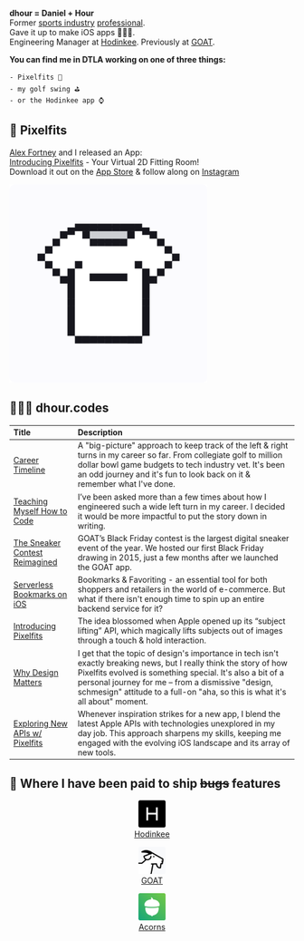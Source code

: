 **dhour = Daniel + Hour**  
Former [sports industry](https://www.espn.com/blog/playbook/tech/post/_/id/3520/huskies-gift-players-custom-ncaa-covers) [professional](https://uclabruins.com/sports/2013/4/17/208189852.aspx).  
Gave it up to make iOS apps 👨🏻‍💻.  
Engineering Manager at [Hodinkee](https://apps.apple.com/app/apple-store/id1008305274). Previously at [GOAT](https://apps.apple.com/us/app/goat-sneakers-apparel/id966758561).

**You can find me in DTLA working on one of three things:**

```
- Pixelfits 👖
- my golf swing ⛳️
- or the Hodinkee app ⌚️
```

## 👖 **Pixelfits**

[Alex Fortney](https://www.alexmakesthings.co/) and I released an App:  
[Introducing Pixelfits](blog/introducing-pixelfits/post.md) - Your Virtual 2D Fitting Room!  
Download it out on the [App Store](https://apps.apple.com/us/app/id6469011331) & follow along on [Instagram](https://www.instagram.com/pixelfits.app)

<a href="https://apps.apple.com/us/app/id6469011331">
    <img src="blog/introducing-pixelfits/logo.png" alt="Download on the App Store" width="350"/>
</a>

## 🧑🏻‍💻 **dhour.codes**

| Title                                                                                                                 | Description                                                                                                                                                                                                                                                                                                           |
| :-------------------------------------------------------------------------------------------------------------------- | :-------------------------------------------------------------------------------------------------------------------------------------------------------------------------------------------------------------------------------------------------------------------------------------------------------------------- |
| [Career Timeline](/blog/my-career-timeline/post.md)                                                                   | A "big-picture" approach to keep track of the left & right turns in my career so far. From collegiate golf to million dollar bowl game budgets to tech industry vet. It's been an odd journey and it's fun to look back on it & remember what I've done.                                                              |
| [Teaching Myself How to Code](/blog/teaching-myself-how-to-code/post.md)                                              | I’ve been asked more than a few times about how I engineered such a wide left turn in my career. I decided it would be more impactful to put the story down in writing.                                                                                                                                               |
| [The Sneaker Contest Reimagined](https://medium.com/goatgroupengineering/the-sneaker-contest-reimagined-71a4e2f5aa0d) | GOAT’s Black Friday contest is the largest digital sneaker event of the year. We hosted our first Black Friday drawing in 2015, just a few months after we launched the GOAT app.                                                                                                                                     |
| [Serverless Bookmarks on iOS](/blog/serverless-bookmarks-on-ios/post.md)                                              | Bookmarks & Favoriting - an essential tool for both shoppers and retailers in the world of e-commerce. But what if there isn't enough time to spin up an entire backend service for it?                                                                                                                               |
| [Introducing Pixelfits](/blog/introducing-pixelfits/post.md)                                                          | The idea blossomed when Apple opened up its “subject lifting” API, which magically lifts subjects out of images through a touch & hold interaction.                                                                                                                                                                   |
| [Why Design Matters](/blog/why-design-matters/post.md)                                                                | I get that the topic of design's importance in tech isn't exactly breaking news, but I really think the story of how Pixelfits evolved is something special. It's also a bit of a personal journey for me – from a dismissive "design, schmesign" attitude to a full-on "aha, so this is what it's all about" moment. |
| [Exploring New APIs w/ Pixelfits](/blog/exploring-new-api/post.md)                                                    | Whenever inspiration strikes for a new app, I blend the latest Apple APIs with technologies unexplored in my day job. This approach sharpens my skills, keeping me engaged with the evolving iOS landscape and its array of new tools.                                                                                |

## 🤑 **Where I have been paid to ship ~~bugs~~ features**

<p align="center">
  <img src="logos/hodinkee.png" alt="Download on the App Store" width="48"/>
  <br>
  <a href="https://apps.apple.com/us/app/hodinkee/id1008305274">Hodinkee</a>
</p>
<p align="center">
  <img src="logos/goat.png" alt="Download on the App Store" width="48"/>
  <br>
  <a href="https://apps.apple.com/us/app/goat-sneakers-apparel/id966758561">GOAT</a>
</p>
<p align="center">
  <img src="logos/acorns.png" alt="Download on the App Store" width="48"/>
  <br>
  <a href="https://apps.apple.com/us/app/acorns-invest-spare-change/id883324671">Acorns</a>
</p>

<!--
**danielhour/danielhour** is a ✨ _special_ ✨ repository because its `README.md` (this file) appears on your GitHub profile.

Here are some ideas to get you started:

- 🔭 I’m currently working on ...
- 🌱 I’m currently learning ...
- 👯 I’m looking to collaborate on ...
- 🤔 I’m looking for help with ...
- 💬 Ask me about ...
- 📫 How to reach me: ...
- ⚡ Fun fact: ...
-->
